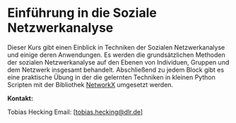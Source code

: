 # Einführung in die Soziale Netzwerkanalyse

Dieser Kurs gibt einen Einblick in Techniken der Sozialen Netzwerkanalyse und 
einige deren Anwendungen. Es werden die grundsätzlichen Methoden der sozialen Netzwerkanalyse auf den Ebenen von Individuen, Gruppen und dem Netzwerk insgesamt behandelt. Abschließend zu jedem Block gibt es eine praktische Übung in der die gelernten Techniken in kleinen Python Scripten mit der Bibliothek [NetworkX](https://networkx.org/) umgesetzt werden. 

**Kontakt:**

Tobias Hecking
Email: [tobias.hecking@dlr.de]



```{tableofcontents}
```
